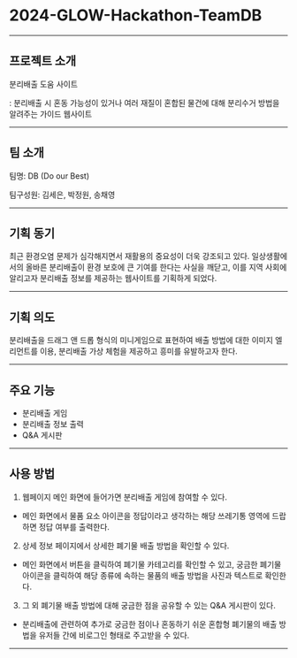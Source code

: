 # 2024-GLOW-Hackathon-TeamDB
-------------

 프로젝트 소개
-----------
분리배출 도움 사이트

: 분리배출 시 혼동 가능성이 있거나 여러 재질이 혼합된 물건에 대해 분리수거 방법을 알려주는 가이드 웹사이트

----------
팀 소개
--------
팀명: DB (Do our Best)

팀구성원: 김세은, 박정원, 송채영


--------
기획 동기
--------
최근 환경오염 문제가 심각해지면서 재활용의 중요성이 더욱 강조되고 있다. 일상생활에서의 올바른 분리배출이 환경 보호에 큰 기여를 한다는 사실을 깨닫고, 이를 지역 사회에 알리고자 분리배출 정보를 제공하는 웹사이트를 기획하게 되었다.


-------
기획 의도
-------
분리배출을 드래그 앤 드롭 형식의 미니게임으로 표현하여 배출 방법에 대한 이미지 엘리먼트를 이용, 분리배출 가상 체험을 제공하고 흥미를 유발하고자 한다.

-----
주요 기능
-------

- 분리배출 게임
- 분리배출 정보 출력
- Q&A 게시판

-----
사용 방법
-------

1. 웹페이지 메인 화면에 들어가면 분리배출 게임에 참여할 수 있다.
- 메인 화면에서 물품 요소 아이콘을 정답이라고 생각하는 해당 쓰레기통 영역에 드랍하면 정답 여부를 출력한다.

2. 상세 정보 페이지에서 상세한 폐기물 배출 방법을 확인할 수 있다.

- 메인 화면에서 버튼을 클릭하여 폐기물 카테고리를 확인할 수 있고, 궁금한 폐기물 아이콘을 클릭하여 해당 종류에 속하는 물품의 배출 방법을 사진과 텍스트로 확인한다.

3. 그 외 폐기물 배출 방법에 대해 궁금한 점을 공유할 수 있는 Q&A 게시판이 있다.
- 분리배출에 관련하여 추가로 궁금한 점이나 혼동하기 쉬운 혼합형 폐기물의 배출 방법을 유저들 간에 비로그인 형태로 주고받을 수 있다.

-----

